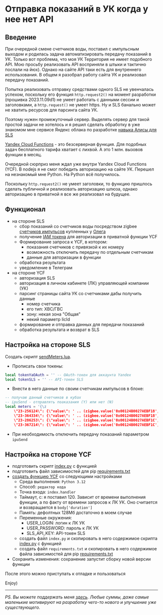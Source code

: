 # Отправка показаний в УК когда у нее нет API

## Введение

При очередной смене счетчиков воды, поставил с импульсным выходом и родилась задача автоматизировать передачу показаний в УК. Только вот проблема, что моя УК Территория не имеет подобного API. Мою просьбу реализовать API восприняли в штыки и тактично послали на йюх). Однако на сайте API таки есть для внутреннего использования. В общем я разобрал работу сайта УК и реализовал передачу показаний.

Попытка реализовать отправку средствами одного SLS не увенчалась успехом, поскольку его функция `http.request2()` на момент разработки (прошивка 2023.11.09d1) не умеет работать с данными сессии и заголовками, а `http.request()` не умеет https. Ну и SLS банально может не хватить ресурсов для парсинга сайта УК.

Поэтому нужен промежуточный сервер. Выделять сервер для такой простой задачи не хотелось и я решил сделать обработку в уже знакомом мне сервисе Яндекс облака по разработке [навыка Алисы для SLS](https://github.com/tsurkan-av/SLS/blob/main/AliceSkills/funtik/Readme.md)

[Yandex Cloud Functions](https://cloud.yandex.ru/docs/functions/) - это безсерверная функция. Для подобных задач бесплатного тарифа хватает с лихвой. А это 1 млн. вызовов функции в месяц. 

Очередной сюрприз меня ждал уже внутри Yandex Cloud Functions (YCF). В nodejs я не смог победить авторизацию на сайте УК. Перешел на незнакомый мне Python. На Python всё получилось.

Поскольку `http.request2()` не умеет заголовки, то функцию пришлось сделать публичной и реализовать авторизацию шлюза, однако авторизацию в приватной я все же реализовал на будущее.

## Функционал

- на стороне SLS
  - сбор показаний со счетчиков воды посредством zigbee [счетчиков импульсов](https://telegra.ph/Zigbee-counter-revEgony-07-05) купленных у [Олега](https://t.me/Novgorod73)
  - получение [IAM токена](https://cloud.yandex.ru/docs/iam/operations/iam-token/create) для авторизации в приватной функции YCF
  - Формирование запроса к YCF, в котором:
    - показания счетчиков с привязкой к их номеру
    - возможность отключить передачу по отдельным счетчикам
    - данные для авторизации в функции
  - обработка результата 
  - уведомление в Телеграм
- на стороне YCF 
  - авторизация SLS
  - авторизация в личном кабинете (ЛК) управляющей компании (УК)
  - парсинг страницы сайта УК со счетчиками дабы получить данные
    - номер счетчика
    - его тип: ХВС/ГВС
    - зону: некая зона "Общая"
    - некий параметр licId
  - формирование и отправка данных для передачи показаний
  - обработка результата и возврат в SLS
  
## Настройка на стороне SLS

Создать скрипт [sendMeters.lua](/sendCountersToUK/sendMeters.lua). 

- Прописать свои токены:

```lua
local tokenYaOAuth = '' -- OAuth-токен для аккаунта Yandex
local tokenSLS = '' -- API-токен SLS
```

- Внести в него данные по своим счетчикам импульсов в блоке:

```lua
-- получаю данный счетчиков в кубах 
-- ipuSend - отправлять поаказания (Y) или нет (N)
local meters = '{\z
	\"23-256124\": {\"value\": ' .. (zigbee.value('0x00124B0027AEBF18', 'counter_1')/1000) .. ', \"ipuSend\": \"Y\"},\z
	\"23-364334\": {\"value\": ' .. (zigbee.value('0x00124B0027AEBF18', 'counter_2')/1000) .. ', \"ipuSend\": \"Y\"},\z
	\"23-286253\": {\"value\": ' .. (zigbee.value('0x00124B0027AEBF1C', 'counter_1')/1000) .. ', \"ipuSend\": \"Y\"},\z
	\"23-367214\": {\"value\": ' .. (zigbee.value('0x00124B0027AEBF1C', 'counter_2')/1000) .. ', \"ipuSend\": \"Y\"}}'

```

- При необходимость отключить передачу показаний параметром `ipuSend`

## Настройка на стороне YCF

- подготовить скрипт [index.py](/sendCountersToUK/index.py) с функцией
- подготовить файл зависимостей для pip [requirements.txt](/sendCountersToUK/requirements.txt)
- [создать функцию YCF](https://cloud.yandex.ru/docs/functions/quickstart/create-function/python-function-quickstart) со следующими настройками
  - Среда выполнения: `Python 3.12`
  - Способ: `редактор кода`
  - Точка входа: `index.handler`
  - Таймаут, c: я поставил 120. Зависит от времени выполнения функции, а по факту от времени запросов к ЛК УК. Оно считается и возвращается в `body['duration']`
  - Память: дефолтных 128Мб достаточно в моем случае
  - Переменные окружения:
    - USER_LOGIN: логин к ЛК УК
    - USER_PASSWORD: пароль к ЛК УК
    - SLS_API_KEY: API-токен SLS
  - создать файл `index.py` и скопировать в него содержимое скрипта [index.py](/sendCountersToUK/index.py) с функцией
  - создать файл `requirements.txt` и скопировать в него содержимое файла зависимостей для pip [requirements.txt](/sendCountersToUK/requirements.txt)
- Сохранить изменения: сохранение запустит сборку новой версии функции

После этого можно приступать к отладке и пользоваться

Enjoy) 


---

_PS. Вы можете поддержать меня [здесь](https://www.tinkoff.ru/cf/3y9klHwhFuV).  Любые суммы, даже самые маленькие мотивируют на разработку чего-то нового и улучшение уже существующего._